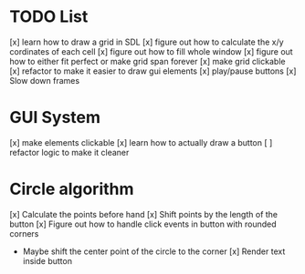 # TODO List
[x] learn how to draw a grid in SDL
    [x] figure out how to calculate the x/y cordinates 
        of each cell
    [x] figure out how to fill whole window
    [x] figure out how to either fit perfect or make 
        grid span forever
[x] make grid clickable
[x] refactor to make it easier to draw gui elements
[x] play/pause buttons
[x] Slow down frames

# GUI System
[x] make elements clickable
[x] learn how to actually draw a button
[ ] refactor logic to make it cleaner

# Circle algorithm
[x] Calculate the points before hand
[x] Shift points by the length of the button
[x] Figure out how to handle click events in button with rounded corners
- Maybe shift the center point of the circle to the corner
[x] Render text inside button

